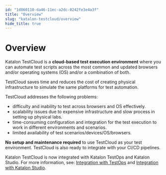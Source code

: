 ```yaml
---
id: "1d860110-da46-11ec-a2dc-0242fe3e4a3f"
title: "Overview"
slug: "katalon-testcloud/overview"
hide_title: true
---
```


# <a id="id" class="anchor_top_offset"/><a id="ariaid-title1" class="anchor_top_offset"/>Overview

<p xmlns="http://www.w3.org/1999/xhtml" className="p">Katalon TestCloud is a <strong className="ph b">cloud-based test execution     environment</strong> where you can automate test scripts across the   most common and updated browsers and/or operating systems (OS)   and/or a combination of both.</p> 
<p xmlns="http://www.w3.org/1999/xhtml" className="p">TestCloud saves time and reduces the cost of creating physical   infrastructure to simulate the same platforms for test   automation.</p> 
<p xmlns="http://www.w3.org/1999/xhtml" className="p">TestCloud addresses the following problems:</p> 
<ul xmlns="http://www.w3.org/1999/xhtml" className="ul"><li className="li">difficulty and inability to test across browsers and OS     effectively.</li><li className="li">scalability issues due to expensive infrastructure and slow     process in setting up physical labs.</li><li className="li">time-consuming configuration and integration for the test     execution to work in different environments and scenarios.</li><li className="li">limited availability of test     scenarios/devices/OS/browsers.</li></ul> 
<p xmlns="http://www.w3.org/1999/xhtml" className="p"><strong className="ph b">No setup and maintenance required</strong> to use   TestCloud as your test environment. TestCloud is also ready to   integrate with your CI/CD pipelines.</p> 
<p xmlns="http://www.w3.org/1999/xhtml" className="p">Katalon TestCloud is now integrated with Katalon TestOps and   Katalon Studio. For more information, see: <a className="xref j-external-link" href="https://docs.katalon.com/katalon-testcloud/docs/integrate-testcloud-with-testops.html" target="_blank">Integration     with TestOps</a> and <a className="xref j-external-link" href="https://docs.katalon.com/katalon-studio/docs/testcloud-integration.html" target="_blank">Integration     with Katalon Studio</a>.</p> 
